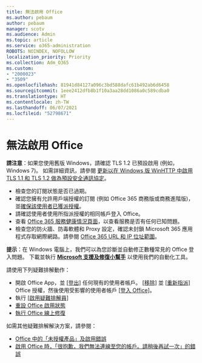 ```yaml
---
title: 無法啟用 Office
ms.author: pebaum
author: pebaum
manager: scotv
ms.audience: Admin
ms.topic: article
ms.service: o365-administration
ROBOTS: NOINDEX, NOFOLLOW
localization_priority: Priority
ms.collection: Adm_O365
ms.custom:
- "2000023"
- "3509"
ms.openlocfilehash: 81941d84127a096c3bd588dafc61b492ab6d6458
ms.sourcegitcommit: 1eee2412dfb8b1f10a3aa28dd1086a0c589cdba0
ms.translationtype: HT
ms.contentlocale: zh-TW
ms.lasthandoff: 06/07/2021
ms.locfileid: "52798671"
---
```

# <a name="unable-to-activate-office"></a>無法啟用 Office

**請注意**：如果您使用舊版 Windows，請確認 TLS 1.2 已預設啟用 (例如，Windows 7)。 如需詳細資訊，請參閱 [更新以在 Windows 版 WinHTTP 中啟用 TLS 1.1 和 TLS 1.2 做為預設安全通訊協定](https://support.microsoft.com/topic/update-to-enable-tls-1-1-and-tls-1-2-as-default-secure-protocols-in-winhttp-in-windows-c4bd73d2-31d7-761e-0178-11268bb10392)。

- 檢查您的訂閱狀態是否已過期。
- 確認您擁有允許用戶端授權的訂閱 (例如 Office 365 商務版或商務進階版)，並[確保該使用者已獲派授權](/microsoft-365/admin/manage/assign-licenses-to-users)。
- 請確認使用者使用所指派授權的相同帳戶登入 Office。
- 查看 [Office 365 服務健康情況頁面](/office365/enterprise/view-service-health)，以查看服務是否有任何已知問題。
- 檢查您的防火牆、防毒軟體和 Proxy 設定，確認未封鎖 Microsoft 365 應用程式存取網際網路。請參閱 [Office 365 URL 和 IP 位址範圍](/office365/enterprise/urls-and-ip-address-ranges "Office 365 URL 和 IP 位址範圍")。

**提示**：在 Windows 電腦上，我們可以為您診斷並自動修正數種常見的 Office 登入問題。 下載並執行 **[Microsoft 支援及修復小幫手](https://aka.ms/SaRA-OfficeSignInScenario)** 以使用我們的自動化工具。

請使用下列疑難排解動作：

- 開啟 Office App，並 [[登出]](https://support.office.com/article/5a20dc11-47e9-4b6f-945d-478cb6d92071) 任何現有的使用者帳戶。 [[移除]](/microsoft-365/admin/manage/remove-licenses-from-users) 並 [[重新指派]](/microsoft-365/admin/manage/assign-licenses-to-users) Office 授權，然後使用受影響的使用者帳戶 [[登入 Office]](https://support.office.com/article/628ea040-f265-49de-b986-be09c3ebf8a9)。
- 執行 [[啟用疑難排解員]](https://aka.ms/SARA-OfficeActivation-Alchemy)
- [重設 Office 啟用狀態](/office365/troubleshoot/activation/reset-office-365-proplus-activation-state "重設 Office 啟用狀態")
- [執行 Office 線上修復](https://support.office.com/Article/7821d4b6-7c1d-4205-aa0e-a6b40c5bb88b?wt.mc_id=Alchemy_ClientDIA)

如需其他疑難排解解決方案，請參閱：  

- [Office 中的「未授權產品」及啟用錯誤](https://support.office.com/Article/0d23d3c0-c19c-4b2f-9845-5344fedc4380?wt.mc_id=Alchemy_ClientDIA)
- [啟用 Office 時，「很抱歉，我們無法連線至您的帳戶。請稍後再試一次」的錯誤](/office/troubleshoot/activation-installation/issue-when-activate-office-from-office-365)